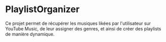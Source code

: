 # **PlaylistOrganizer**

Ce projet permet de récupérer les musiques likées par l'utilisateur sur YouTube Music, de leur assigner des genres, et ainsi de créer des playlists de manière dynamique.
